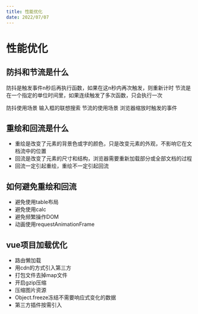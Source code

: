 ```yaml
---
title: 性能优化
date: 2022/07/07
---
```


# 性能优化

## 防抖和节流是什么

防抖是触发事件n秒后再执行函数，如果在这n秒内再次触发，则重新计时
节流是在一个指定的单位时间里，如果连续触发了多次函数，只会执行一次

防抖使用场景 输入框的联想搜索
节流的使用场景 浏览器缩放时触发的事件

## 重绘和回流是什么

- 重绘是改变了元素的背景色或字的颜色，只是改变元素的外观，不影响它在文档流中的位置
- 回流是改变了元素的尺寸和结构，浏览器需要重新加载部分或全部文档的过程
- 回流一定引起重绘，重绘不一定引起回流

## 如何避免重绘和回流

- 避免使用table布局
- 避免使用calc
- 避免频繁操作DOM
- 动画使用requestAnimationFrame

## vue项目加载优化

- 路由懒加载
- 用cdn的方式引入第三方
- 打包文件去掉map文件
- 开启gzip压缩
- 压缩图片资源
- Object.freeze冻结不需要响应式变化的数据
- 第三方插件按需引入
